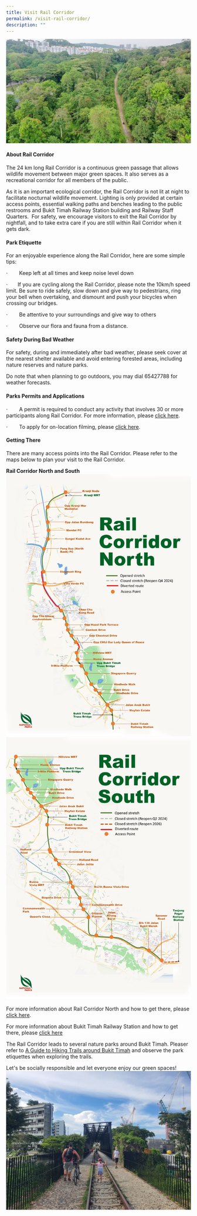 ```yaml
---
title: Visit Rail Corridor
permalink: /visit-rail-corridor/
description: ""
---
```

![rail corridor sg](/images/RC%20Central/Central%20overview_IMG-20210323-WA0022.jpg)

#### **About Rail Corridor**

The 24 km long Rail Corridor is a continuous green passage that allows wildlife movement between major green spaces. It also serves as a recreational corridor for all members of the public.

As it is an important ecological corridor, the Rail Corridor is not lit at night to facilitate nocturnal wildlife movement. Lighting is only provided at certain access points, essential walking paths and benches leading to the public restrooms and Bukit Timah Railway Station building and Railway Staff Quarters.  For safety, we encourage visitors to exit the Rail Corridor by nightfall, and to take extra care if you are still within Rail Corridor when it gets dark.

#### **Park Etiquette**
For an enjoyable experience along the Rail Corridor, here are some simple tips:

·        Keep left at all times and keep noise level down

·       If you are cycling along the Rail Corridor, please note the 10km/h speed limit. Be sure to ride safely, slow down and give way to pedestrians, ring your bell when overtaking, and dismount and push your bicycles when crossing our bridges.

·        Be attentive to your surroundings and give way to others

·        Observe our flora and fauna from a distance. 



#### **Safety During Bad Weather**

For safety, during and immediately after bad weather, please seek cover at the nearest shelter available and avoid entering forested areas, including nature reserves and nature parks.

Do note that when planning to go outdoors, you may dial 65427788 for weather forecasts.



#### **Parks Permits and Applications**

·        A permit is required to conduct any activity that involves 30 or more participants along Rail Corridor. For more information, please [click here](https://www.nparks.gov.sg/services/parks-permits-and-applications).

·        To apply for on-location filming, please [click here](https://www.nparks.gov.sg/services/parks-permits-and-applications).


#### **Getting There**
There are many access points into the Rail Corridor. Please refer to the maps below to plan your visit to the Rail Corridor.

**Rail Corridor North and South**
![Rail Corridor (North)](/images/RC%20North/rail%20corridor%20north%20map_25042023.jpg)
![Rail Corridor (South)](/images/RC%20South/rail%20corridor%20south%20map_25042023.jpg)

For more information about Rail Corridor North and how to get there, please [click here](latest-news/important-notices/opening-rc-north/). 

For more information about Bukit Timah Railway Station and how to get there, please [click here](/bukit-timah-railway-station/) 

The Rail Corridor leads to several nature parks around Bukit Timah. Pleaser refer to [A Guide to Hiking Trails around Bukit Timah](https://go.gov.sg/trailsguidebt) and observe the park etiquettes when exploring the trails.

Let's be socially responsible and let everyone enjoy our green spaces!
![](/images/Rail%20Corridor_pls%20dismount.png)